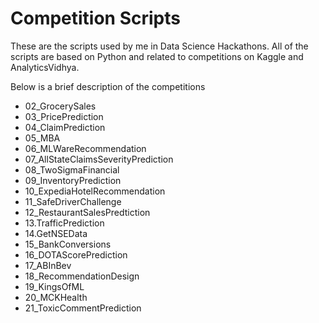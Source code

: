 # Competition Scripts

These are the scripts used by me in Data Science Hackathons. All of the scripts are based on Python and related to competitions on Kaggle and AnalyticsVidhya.

Below is a brief description of the competitions

- 02_GrocerySales
- 03_PricePrediction
- 04_ClaimPrediction
- 05_MBA
- 06_MLWareRecommendation
- 07_AllStateClaimsSeverityPrediction
- 08_TwoSigmaFinancial
- 09_InventoryPrediction
- 10_ExpediaHotelRecommendation
- 11_SafeDriverChallenge
- 12_RestaurantSalesPredtiction
- 13.TrafficPrediction
- 14.GetNSEData
- 15_BankConversions
- 16_DOTAScorePrediction
- 17_ABInBev
- 18_RecommendationDesign
- 19_KingsOfML
- 20_MCKHealth
- 21_ToxicCommentPrediction


